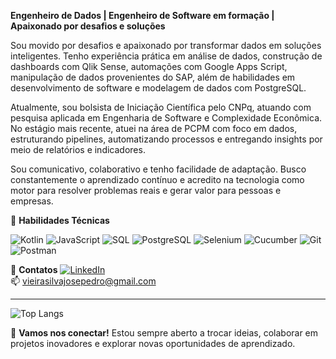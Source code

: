**Engenheiro de Dados | Engenheiro de Software em formação | Apaixonado por desafios e soluções**

Sou movido por desafios e apaixonado por transformar dados em soluções inteligentes. Tenho experiência prática em análise de dados, construção de dashboards com Qlik Sense, automações com Google Apps Script, manipulação de dados provenientes do SAP, além de habilidades em desenvolvimento de software e modelagem de dados com PostgreSQL.

Atualmente, sou bolsista de Iniciação Científica pelo CNPq, atuando com pesquisa aplicada em Engenharia de Software e Complexidade Econômica. No estágio mais recente, atuei na área de PCPM com foco em dados, estruturando pipelines, automatizando processos e entregando insights por meio de relatórios e indicadores.

Sou comunicativo, colaborativo e tenho facilidade de adaptação. Busco constantemente o aprendizado contínuo e acredito na tecnologia como motor para resolver problemas reais e gerar valor para pessoas e empresas.

🚀 **Habilidades Técnicas**

![Kotlin](https://img.shields.io/badge/-Kotlin-7F52FF?style=flat-square&logo=kotlin&logoColor=white)
![JavaScript](https://img.shields.io/badge/-JavaScript-F7DF1E?style=flat-square&logo=javascript&logoColor=black)
![SQL](https://img.shields.io/badge/-SQL-4479A1?style=flat-square&logo=postgresql&logoColor=white)
![PostgreSQL](https://img.shields.io/badge/-PostgreSQL-4169E1?style=flat-square&logo=postgresql&logoColor=white)
![Selenium](https://img.shields.io/badge/-Selenium-43B02A?style=flat-square&logo=selenium&logoColor=white)
![Cucumber](https://img.shields.io/badge/-Cucumber-23D96C?style=flat-square&logo=cucumber&logoColor=white)
![Git](https://img.shields.io/badge/-Git-F05032?style=flat-square&logo=git&logoColor=white)
![Postman](https://img.shields.io/badge/-Postman-FF6C37?style=flat-square&logo=postman&logoColor=white)

🔗 **Contatos**
[![LinkedIn](https://img.shields.io/badge/LinkedIn-josepedrovieira-blue?style=flat-square&logo=linkedin)](https://www.linkedin.com/in/josepedrovieira)  
📫 vieirasilvajosepedro@gmail.com

---

![Top Langs](https://github-readme-stats.vercel.app/api/top-langs/?username=sejodrope&layout=compact)

💬 **Vamos nos conectar!** Estou sempre aberto a trocar ideias, colaborar em projetos inovadores e explorar novas oportunidades de aprendizado.

